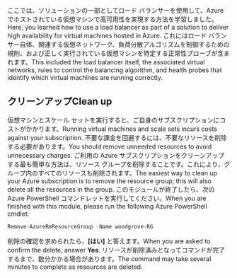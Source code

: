 <span data-ttu-id="21757-101">ここでは、ソリューションの一部としてロード バランサーを使用して、Azure でホストされている仮想マシンで高可用性を実現する方法を学習しました。</span><span class="sxs-lookup"><span data-stu-id="21757-101">Here, you learned how to use a load balancer as part of a solution to deliver high availability for virtual machines hosted in Azure.</span></span> <span data-ttu-id="21757-102">これにはロード バランサー自体、関連する仮想ネットワーク、負荷分散アルゴリズムを制御するための規則、および正しく実行されている仮想マシンを特定する正常性プローブが含まれます。</span><span class="sxs-lookup"><span data-stu-id="21757-102">This included the load balancer itself, the associated virtual networks, rules to control the balancing algorithm, and health probes that identify which virtual machines are running correctly.</span></span>

## <a name="clean-up"></a><span data-ttu-id="21757-103">クリーンアップ</span><span class="sxs-lookup"><span data-stu-id="21757-103">Clean up</span></span>
<!---TODO: Update for sandbox?--->

<span data-ttu-id="21757-104">仮想マシンとスケール セットを実行すると、ご自身のサブスクリプションにコストがかかります。</span><span class="sxs-lookup"><span data-stu-id="21757-104">Running virtual machines and scale sets incurs costs against your subscription.</span></span> <span data-ttu-id="21757-105">不要な課金を回避するには、不要なリソースを削除する必要があります。</span><span class="sxs-lookup"><span data-stu-id="21757-105">You should remove unneeded resources to avoid unnecessary charges.</span></span> <span data-ttu-id="21757-106">ご利用の Azure サブスクリプションをクリーンアップする最も簡単な方法は、リソース グループを削除することです。これにより、グループ内のすべてのリソースも削除されます。</span><span class="sxs-lookup"><span data-stu-id="21757-106">The easiest way to clean up your Azure subscription is to remove the resource group; this will also delete all the resources in the group.</span></span> <span data-ttu-id="21757-107">このモジュールが終了したら、次の Azure PowerShell コマンドレットを実行してください。</span><span class="sxs-lookup"><span data-stu-id="21757-107">When you are finished with this module, please run the following Azure PowerShell cmdlet:</span></span>

```powershell
Remove-AzureRmResourceGroup -Name woodgrove-RG
```

<span data-ttu-id="21757-108">削除の確認を求められたら、**[はい]** と答えます。</span><span class="sxs-lookup"><span data-stu-id="21757-108">When you are asked to confirm the delete, answer **Yes**.</span></span> <span data-ttu-id="21757-109">リソースが削除済みとなってコマンドが完了するまで、数分かかる場合があります。</span><span class="sxs-lookup"><span data-stu-id="21757-109">The command may take several minutes to complete as resources are deleted.</span></span>